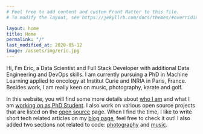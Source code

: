 ```yaml
---
# Feel free to add content and custom Front Matter to this file.
# To modify the layout, see https://jekyllrb.com/docs/themes/#overriding-theme-defaults

layout: home
title: Home
permalink: "/"
last_modified_at: 2020-05-12
image: /assets/img/eric.jpg
---
```


Hi, I'm Eric, a Data Scientist and Full Stack Developer with additional
Data Engineering and DevOps skills. I am currently pursuing a PhD in Machine Learning
applied to oncology at Institut Curie and INRIA in Paris, France.
Besides work, I am really keen on music, photography, karate and golf.

In this website, you will find some more details about [who I am](about) and what I am
[working on as PhD Student](research). I also work on various open source projects that
are listed on the [open source](open-source) page. When I find the time, I like
to write short tech related articles on my [blog page](blog), feel free to
check it out! I also added two sections not related to code:
[photography](photography) and [music](music).
